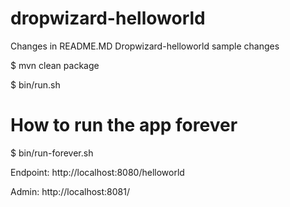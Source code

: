 dropwizard-helloworld
=====================

Changes in README.MD
Dropwizard-helloworld sample changes

$ mvn clean package

$ bin/run.sh 

# How to run the app  forever
$ bin/run-forever.sh

Endpoint: http://localhost:8080/helloworld

Admin: http://localhost:8081/

